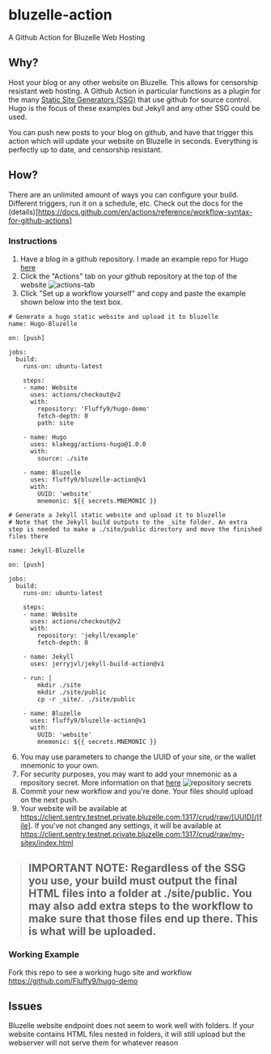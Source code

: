 # bluzelle-action

A Github Action for Bluzelle Web Hosting

## Why?

Host your blog or any other website on Bluzelle. This allows for censorship resistant web hosting. A Github Action in particular functions as a plugin for the many [Static Site Generators (SSG)](https://jamstack.org/generators/) that use github for source control. Hugo is the focus of these examples but Jekyll and any other SSG could be used. 

You can push new posts to your blog on github, and have that trigger this action which will update your website on Bluzelle in seconds. Everything is perfectly up to date, and censorship resistant. 

## How? 

There are an unlimited amount of ways you can configure your build. Different triggers, run it on a schedule, etc. Check out the docs for the (details)[https://docs.github.com/en/actions/reference/workflow-syntax-for-github-actions]

### Instructions

1. Have a blog in a github repository. I made an example repo for Hugo [here](https://github.com/Fluffy9/hugo-demo)
2. Click the "Actions" tab on your github repository at the top of the website
![actions-tab](https://docs.github.com/assets/images/help/repository/actions-tab.png)
4. Click "Set up a workflow yourself" and copy and paste the example shown below into the text box.

```
# Generate a hugo static website and upload it to bluzelle
name: Hugo-Bluzelle

on: [push]

jobs:
  build:
    runs-on: ubuntu-latest

    steps:
    - name: Website
      uses: actions/checkout@v2
      with:
        repository: 'Fluffy9/hugo-demo'
        fetch-depth: 0
        path: site
    
    - name: Hugo
      uses: klakegg/actions-hugo@1.0.0
      with: 
        source: ./site

    - name: Bluzelle
      uses: fluffy9/bluzelle-action@v1
      with: 
        UUID: 'website'
        mnemonic: ${{ secrets.MNEMONIC }}
```
```
# Generate a Jekyll static website and upload it to bluzelle
# Note that the Jekyll build outputs to the _site folder. An extra step is needed to make a ./site/public directory and move the finished files there

name: Jekyll-Bluzelle

on: [push]

jobs:
  build:
    runs-on: ubuntu-latest

    steps:
    - name: Website
      uses: actions/checkout@v2
      with:
        repository: 'jekyll/example'
        fetch-depth: 0
    
    - name: Jekyll
      uses: jerryjvl/jekyll-build-action@v1
    
    - run: |
        mkdir ./site
        mkdir ./site/public
        cp -r _site/. ./site/public
    
    - name: Bluzelle
      uses: fluffy9/bluzelle-action@v1
      with: 
        UUID: 'website'
        mnemonic: ${{ secrets.MNEMONIC }}
```


6. You may use parameters to change the UUID of your site, or the wallet mnemonic to your own. 
7. For security purposes, you may want to add your mnemonic as a repository secret. More information on that [here](https://docs.github.com/en/actions/reference/encrypted-secrets)
![repository secrets](https://docs.github.com/assets/images/help/settings/actions-org-secrets-list.png)
9. Commit your new workflow and you're done. Your files should upload on the next push.
10. Your website will be available at https://client.sentry.testnet.private.bluzelle.com:1317/crud/raw/[UUID]/[file]. If you've not changed any settings, it will be available at https://client.sentry.testnet.private.bluzelle.com:1317/crud/raw/my-sitex/index.html


> ## IMPORTANT NOTE: Regardless of the SSG you use, your build must output the final HTML files into a folder at ./site/public. You may also add extra steps to the workflow to make sure that those files end up there. This is what will be uploaded. 

### Working Example

Fork this repo to see a working hugo site and workflow
https://github.com/Fluffy9/hugo-demo

## Issues 

Bluzelle website endpoint does not seem to work well with folders. If your website contains HTML files nested in folders, it will still upload but the webserver will not serve them for whatever reason
